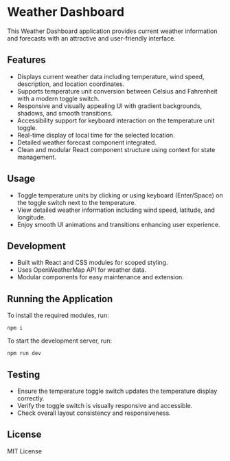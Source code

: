 # Weather Dashboard

This Weather Dashboard application provides current weather information and forecasts with an attractive and user-friendly interface.

## Features

- Displays current weather data including temperature, wind speed, description, and location coordinates.
- Supports temperature unit conversion between Celsius and Fahrenheit with a modern toggle switch.
- Responsive and visually appealing UI with gradient backgrounds, shadows, and smooth transitions.
- Accessibility support for keyboard interaction on the temperature unit toggle.
- Real-time display of local time for the selected location.
- Detailed weather forecast component integrated.
- Clean and modular React component structure using context for state management.

## Usage

- Toggle temperature units by clicking or using keyboard (Enter/Space) on the toggle switch next to the temperature.
- View detailed weather information including wind speed, latitude, and longitude.
- Enjoy smooth UI animations and transitions enhancing user experience.

## Development

- Built with React and CSS modules for scoped styling.
- Uses OpenWeatherMap API for weather data.
- Modular components for easy maintenance and extension.

## Running the Application

To install the required modules, run:

```
npm i
```

To start the development server, run:

```
npm run dev
```

## Testing

- Ensure the temperature toggle switch updates the temperature display correctly.
- Verify the toggle switch is visually responsive and accessible.
- Check overall layout consistency and responsiveness.

## License

MIT License
